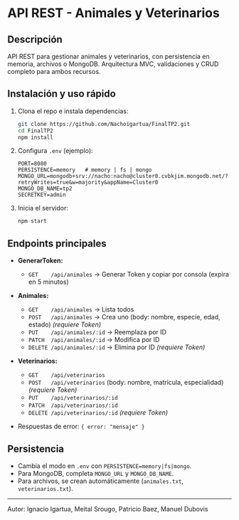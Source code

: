 # API REST - Animales y Veterinarios

## Descripción
API REST para gestionar animales y veterinarios, con persistencia en memoria, archivos o MongoDB. Arquitectura MVC, validaciones y CRUD completo para ambos recursos.

## Instalación y uso rápido
1. Clona el repo e instala dependencias:
   ```bash
   git clone https://github.com/Nachoigartua/FinalTP2.git
   cd FinalTP2
   npm install
   ```
2. Configura `.env` (ejemplo):
   ```env
   PORT=8080
   PERSISTENCE=memory   # memory | fs | mongo
   MONGO_URL=mongodb+srv://nacho:nacho@cluster0.cvbkjim.mongodb.net/?retryWrites=true&w=majority&appName=Cluster0
   MONGO_DB_NAME=tp2
   SECRETKEY=admin
   ```
3. Inicia el servidor:
   ```bash
   npm start
   ```

## Endpoints principales
- **GenerarToken:**
  - `GET    /api/animales`         → Generar Token y copiar por consola (expira en 5 minutos)
- **Animales:**
  - `GET    /api/animales`         → Lista todos
  - `POST   /api/animales`         → Crea uno (body: nombre, especie, edad, estado) *(requiere Token)*
  - `PUT    /api/animales/:id`     → Reemplaza por ID
  - `PATCH  /api/animales/:id`     → Modifica por ID
  - `DELETE /api/animales/:id`     → Elimina por ID *(requiere Token)*
- **Veterinarios:**
  - `GET    /api/veterinarios`
  - `POST   /api/veterinarios`     (body: nombre, matricula, especialidad) *(requiere Token)*
  - `PUT    /api/veterinarios/:id`
  - `PATCH  /api/veterinarios/:id`
  - `DELETE /api/veterinarios/:id` *(requiere Token)*

- Respuestas de error: `{ error: "mensaje" }`

## Persistencia
- Cambia el modo en `.env` con `PERSISTENCE=memory|fs|mongo`.
- Para MongoDB, completa `MONGO_URL` y `MONGO_DB_NAME`.
- Para archivos, se crean automáticamente (`animales.txt`, `veterinarios.txt`).

---
Autor: Ignacio Igartua, Meital Srougo, Patricio Baez, Manuel Dubovis

